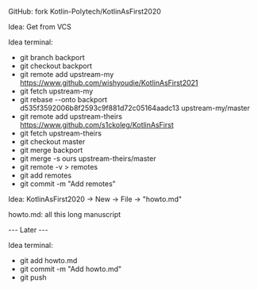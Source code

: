 GitHub: fork Kotlin-Polytech/KotlinAsFirst2020

Idea: Get from VCS

Idea terminal:
* git branch backport
* git checkout backport
* git remote add upstream-my https://www.github.com/wishyoudie/KotlinAsFirst2021
* git fetch upstream-my
* git rebase --onto backport d535f3592006b8f2593c9f881d72c05164aadc13 upstream-my/master
* git remote add upstream-theirs https://www.github.com/s1ckoleg/KotlinAsFirst
* git fetch upstream-theirs
* git checkout master
* git merge backport
* git merge -s ours upstream-theirs/master
* git remote -v > remotes
* git add remotes
* git commit -m "Add remotes"

Idea: KotlinAsFirst2020 -> New -> File -> "howto.md"

howto.md: all this long manuscript

--- Later ---

Idea terminal:
* git add howto.md
* git commit -m "Add howto.md"
* git push